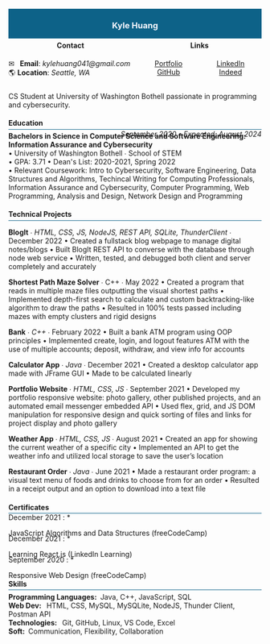 <div width="100%" height="100%" style="background: #0d6288; display: flex; justify-content: center; align-items: center;margin: -15px 0 -20px 0;">
    <h3 width="100%" height="100%" style="text-align: center; color: ghostwhite;">
        Kyle Huang
    </h3>
</div>

<div width="100%" height="100%" style="display: flex; justify-content: space-evenly; align-center: center;">
    <div style="width: 100%; height: 100%; margin-right: 10px; padding: 5px 0 10px 0;">
        <h4 style="text-align: center;">Contact</h4>
        <span>&#9993;&ensp; <b>Email</b>: <em>kylehuang041@gmail.com</em></span><br>
        <span>&#127758; <b>Location</b>: <em>Seattle, WA</em></span>
    </div>
    <div style="width: 100%; height: 100%; display: flex; flex-direction: column; justify-content: center; padding: 5px 0;">
        <h4 style="text-align: center;">Links</h4>
        <div style="display: flex; flex-direction: row; width: 100%;
        height: 100%; justify-content: space-around;">
            <div style="width: 100%; height: 100%; text-align: center;">
                <a target="_blank" href="https://kylehuang041.github.io/Portfolio/">Portfolio</a><br>
                <a target="_blank" href="https://github.com/kylehuang041">GitHub</a><br>
            </div>
            <div style="width: 100%; height: 100%; text-align: center;">
                <a target="_blank" href="https://www.linkedin.com/in/kyle-h/">LinkedIn</a><br>
                <a target="_blank" href="https://my.indeed.com/p/kyleh-r7behmb">Indeed</a><br>
            </div>
        </div>
    </div>
</div>

CS Student at University of Washington Bothell passionate in programming and cybersecurity.

#### Education

<hr style="background: #0d6288; margin: -15px 0 -15px 0;">

<p style="margin: 20px 0 0 0;"></p>
<p style="margin: -20px 0 -30px 0; text-align: right;"><i>September 2020 - Expected, August 2024</i></p><br>
<strong>Bachelors in Science in Computer Science and Software Engineering: Information Assurance and Cybersecurity</strong><br>
•	University of Washington Bothell ∙ School of STEM<br>
•	GPA: 3.71
•	Dean's List: 2020-2021, Spring 2022<br>
•	Relevant Coursework: Intro to Cybersecurity, Software Engineering, Data Structures and Algorithms, Techincal Writing for Computing Professionals, Information Assurance and Cybersecurity, Computer Programming, Web Programming, Analysis and Design, Network Design and Programming

#### Technical Projects

<hr style="background: #0d6288; margin: -15px 0 5px 0;">

<strong>BlogIt</strong> ∙ <em>HTML, CSS, JS, NodeJS, REST API, SQLite, ThunderClient</em> ∙ December 2022
•	Created a fullstack blog webpage to manage digital notes/blogs
•	Built BlogIt REST API to converse with the database through node web service
•	Written, tested, and debugged both client and server completely and accurately

<strong>Shortest Path Maze Solver</strong> ∙ C++ ∙ May 2022
•	Created a program that reads in multiple maze files outputting the visual shortest paths
•	Implemented depth-first search to calculate and custom backtracking-like algorithm to draw the paths
•	Resulted in 100% tests passed including mazes with empty clusters and rigid designs

<strong>Bank</strong> ∙ <em>C++</em> ∙ February 2022
•	Built a bank ATM program using OOP principles
•	Implemented create, login, and logout features ATM with the use of multiple accounts; deposit, withdraw, and view info for accounts

<strong>Calculator App</strong> ∙ <em>Java</em> ∙ December 2021
•	Created a desktop calculator app made with JFrame GUI
•	Made to be calculated linearly

<strong>Portfolio Website</strong> ∙ <em>HTML, CSS, JS</em> ∙ September 2021
•	Developed my portfolio responsive website: photo gallery, other published projects, and an automated email messenger embedded API
•	Used flex, grid, and JS DOM manipulation for responsive design and quick sorting of files and links for project display and photo gallery

<strong>Weather App</strong> ∙ <em>HTML, CSS, JS</em> ∙ August 2021
•	Created an app for showing the current weather of a specific city
•	Implemented an API to get the weather info and utilized local storage to save the user’s location

<strong>Restaurant Order</strong> ∙ <em>Java</em> ∙ June 2021
•	Made a restaurant order program: a visual text menu of foods and drinks to choose from for an order
•	Resulted in a receipt output and an option to download into a text file


#### Certificates

<hr style="background: #0d6288; margin: -15px 0 -15px 0;">

December 2021
: * <p style="margin-bottom: -20px;">JavaScript Algorithms and Data Structures (freeCodeCamp)</p>

December 2021
: * <p style="margin-bottom: -20px;">Learning React.js (LinkedIn Learning)</p>

September 2020
: * <p style="margin-bottom: -20px;">Responsive Web Design (freeCodeCamp)</p>

#### Skills

<hr style="background: #0d6288; margin: -15px 0 5px 0;">

<p style="margin: 0px;"><strong>Programming Languages:</strong>&ensp;Java, C++, JavaScript, SQL</p>
<p style="margin: 0px;"><strong>Web Dev: </strong>&ensp;HTML, CSS, MySQL, MySQLite, NodeJS, Thunder Client, Postman API</p>
<p style="margin: 0px;"><strong>Technologies: </strong>&ensp;Git, GitHub, Linux, VS Code, Excel</p>
<p style="margin: 0;"><strong>Soft:</strong>&ensp;Communication, Flexibility, Collaboration</p>
